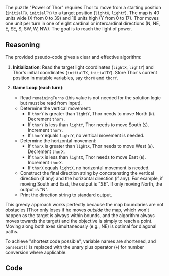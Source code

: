 The puzzle "Power of Thor" requires Thor to move from a starting position (`initialTX`, `initialTY`) to a target position (`lightX`, `lightY`). The map is 40 units wide (X from 0 to 39) and 18 units high (Y from 0 to 17). Thor moves one unit per turn in one of eight cardinal or intercardinal directions (N, NE, E, SE, S, SW, W, NW). The goal is to reach the light of power.

## Reasoning

The provided pseudo-code gives a clear and effective algorithm:

1.  **Initialization**: Read the target light coordinates (`lightX`, `lightY`) and Thor's initial coordinates (`initialTX`, `initialTY`). Store Thor's current position in mutable variables, say `thorX` and `thorY`.

2.  **Game Loop (each turn)**:
    *   Read `remainingTurns` (this value is not needed for the solution logic but must be read from input).
    *   Determine the vertical movement:
        *   If `thorY` is greater than `lightY`, Thor needs to move North (`N`). Decrement `thorY`.
        *   If `thorY` is less than `lightY`, Thor needs to move South (`S`). Increment `thorY`.
        *   If `thorY` equals `lightY`, no vertical movement is needed.
    *   Determine the horizontal movement:
        *   If `thorX` is greater than `lightX`, Thor needs to move West (`W`). Decrement `thorX`.
        *   If `thorX` is less than `lightX`, Thor needs to move East (`E`). Increment `thorX`.
        *   If `thorX` equals `lightX`, no horizontal movement is needed.
    *   Construct the final direction string by concatenating the vertical direction (if any) and the horizontal direction (if any). For example, if moving South and East, the output is "SE". If only moving North, the output is "N".
    *   Print the direction string to standard output.

This greedy approach works perfectly because the map boundaries are not obstacles (Thor only loses if he moves *outside* the map, which won't happen as the target is always within bounds, and the algorithm always moves towards the target) and the objective is simply to reach a point. Moving along both axes simultaneously (e.g., NE) is optimal for diagonal paths.

To achieve "shortest code possible", variable names are shortened, and `parseInt()` is replaced with the unary plus operator (`+`) for number conversion where applicable.

## Code
